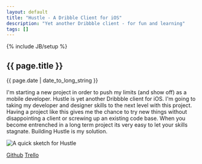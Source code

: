 ```yaml
---
layout: default
title: "Hustle - A Dribble Client for iOS"
description: "Yet another Dribbble client - for fun and learning"
tags: []
---
```

{% include JB/setup %}

## {{ page.title }}
{{ page.date | date_to_long_string }}

I'm starting a new project in order to push my limits (and show off) as a mobile developer. Hustle is yet another Dribbble client for iOS. I'm going to taking my developer and designer skills to the next level with this project. Having a project like this gives me the chance to try new things without disappointing a client or screwing up an existing code base. When you become entrenched in a long term project its very easy to let your skills stagnate. Building Hustle is my solution.

![A quick sketch for Hustle](http://static.squarespace.com/static/501622b0e4b006ef411c7afd/t/515e5d7ce4b0daad6e7cb05c/1365138820854/2013-04-04%2022.10.48.jpg?format=1000w)

[Github](https://github.com/kylestew/Hustle "Hustle git repo")
[Trello](https://trello.com/board/hustle-ios-dribble-client/515e5de6d33eaba72a0036f7 "Trello board")
